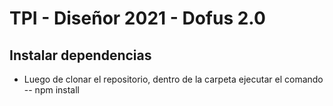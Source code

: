 # TPI - Diseñor 2021 - Dofus 2.0
## Instalar dependencias
- Luego de clonar el repositorio, dentro de la carpeta ejecutar el comando
-- npm install
